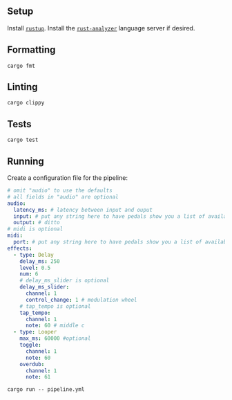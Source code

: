 ## Setup

Install [`rustup`](https://rustup.rs/). Install the [`rust-analyzer`](https://rust-analyzer.github.io) language server if desired.

## Formatting

```shell
cargo fmt
```

## Linting

```shell
cargo clippy
```

## Tests

```shell
cargo test
```

## Running

Create a configuration file for the pipeline:

```yaml
# omit "audio" to use the defaults
# all fields in "audio" are optional
audio:
  latency_ms: # latency between input and ouput
  input: # put any string here to have pedals show you a list of available devices
  output: # ditto
# midi is optional
midi:
  port: # put any string here to have pedals show you a list of available ports
effects:
  - type: Delay
    delay_ms: 250
    level: 0.5
    num: 6
    # delay_ms_slider is optional
    delay_ms_slider:
      channel: 1
      control_change: 1 # modulation wheel
    # tap_tempo is optional
    tap_tempo:
      channel: 1
      note: 60 # middle c
  - type: Looper
    max_ms: 60000 #optional
    toggle:
      channel: 1
      note: 60
    overdub:
      channel: 1
      note: 61

```

```shell
cargo run -- pipeline.yml
```

